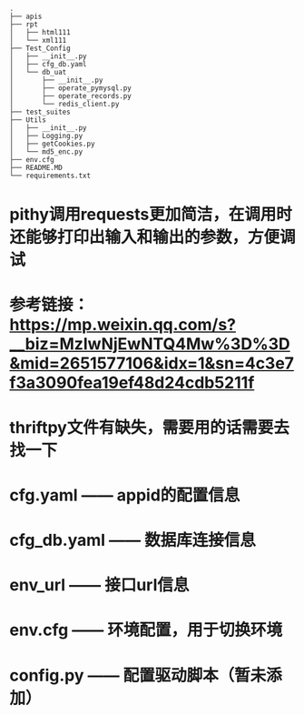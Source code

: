     .
    ├── apis
    ├── rpt
    │   ├── html111
    │   └── xml111
    ├── Test_Config
    │   ├── __init__.py
    │   ├── cfg_db.yaml
    │   └── db_uat
    │       ├── __init__.py
    │       ├── operate_pymysql.py
    │       ├── operate_records.py
    │       └── redis_client.py
    ├── test_suites
    ├── Utils
    │   ├── __init__.py
    │   ├── Logging.py
    │   ├── getCookies.py
    │   └── md5_enc.py
    ├── env.cfg
    ├── README.MD
    └── requirements.txt


# pithy调用requests更加简洁，在调用时还能够打印出输入和输出的参数，方便调试
# 参考链接：https://mp.weixin.qq.com/s?__biz=MzIwNjEwNTQ4Mw%3D%3D&mid=2651577106&idx=1&sn=4c3e7f3a3090fea19ef48d24cdb5211f
# thriftpy文件有缺失，需要用的话需要去找一下


# cfg.yaml —— appid的配置信息
# cfg_db.yaml —— 数据库连接信息
# env_url —— 接口url信息
# env.cfg —— 环境配置，用于切换环境
# config.py —— 配置驱动脚本（暂未添加）






